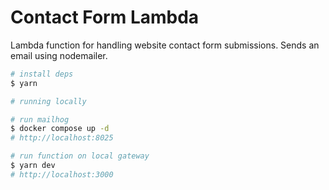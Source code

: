 # Contact Form Lambda

Lambda function for handling website contact form submissions. Sends an email using nodemailer.

```sh
# install deps
$ yarn

# running locally

# run mailhog
$ docker compose up -d
# http://localhost:8025

# run function on local gateway
$ yarn dev
# http://localhost:3000
```
